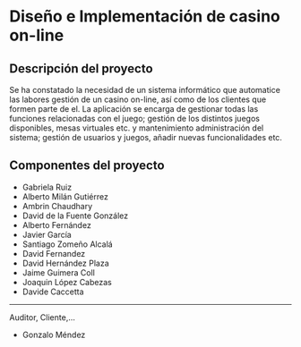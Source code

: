 # Diseño e Implementación de casino on-line #

## Descripción del proyecto ##

Se ha constatado la necesidad de un sistema informático que automatice las labores gestión de un casino on-line, así como de los clientes que formen parte de el.
La aplicación se encarga de gestionar todas las funciones relacionadas con el juego; gestión de los distintos juegos disponibles, mesas virtuales etc. y mantenimiento administración del sistema; gestión de usuarios y juegos, añadir nuevas funcionalidades etc.

## Componentes del proyecto ##

  * Gabriela Ruiz
  * Alberto Milán Gutiérrez
  * Ambrin Chaudhary
  * David de la Fuente González
  * Alberto Fernández
  * Javier García
  * Santiago Zomeño Alcalá
  * David Fernandez
  * David Hernández Plaza
  * Jaime Guimera Coll
  * Joaquin López Cabezas
  * Davide Caccetta

---

Auditor, Cliente,...
  * Gonzalo Méndez